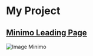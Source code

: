 # My Project 

##                  [Minimo Leading Page ](https://rolisangor.github.io/minimo/app/dist/)  
![Image Minimo](https://rolisangor.github.io/minimo/minimo.jpg)